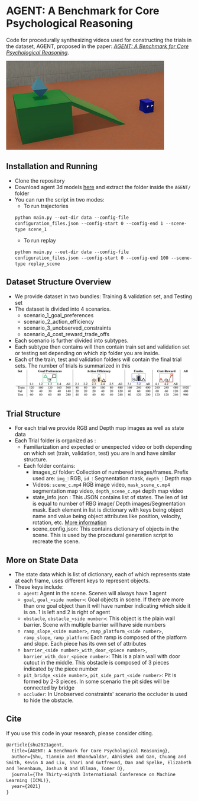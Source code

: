# AGENT: A Benchmark for Core Psychological Reasoning

Code for procedurally synthesizing videos used for constructing the trials in the dataset, AGENT, proposed in the paper: [*AGENT: A Benchmark for Core Psychological Reasoning*](https://www.tshu.io/AGENT/AGENT.pdf).  

![figure](util/imgs/icon.gif "AGENT video example.")


## Installation and Running
* Clone the repository
* Download agent 3d models [here](https://agent-dataset-storage.s3.us-east.cloud-object-storage.appdomain.cloud/agent_3d_models.zip)
  and extract the folder inside the `AGENT/` folder
* You can run the script in two modes:  
  * To run trajectories
  ```
  python main.py --out-dir data --config-file configuration_files.json --config-start 0 --config-end 1 --scene-type scene_1
  ```
  * To run replay
  ```
  python main.py --out-dir data --config-file configuration_files.json --config-start 0 --config-end 100 --scene-type replay_scene
  ```


## Dataset Structure Overview
* We provide dataset in two bundles: Training & validation set, and Testing set 
* The dataset is divided into 4 scenarios. 
    * scenario_1_goal_preferences
    * scenario_2_action_efficiency
    * scenario_3_unobserved_constraints
    * scenario_4_cost_reward_trade_offs
* Each scenario is further divided into subtypes.
* Each subtype then contains will then contain train set and validation set or testing set depending on which 
  zip folder you are inside.
* Each of the train, test and validation folders will contain the final trial sets. The number of trials is
  summarized in this ![figure](util/imgs/fig1.png "The number of trials for each type in AGENT.")
  
## Trial Structure
* For each trial we provide RGB and Depth map images as well as state data
* Each Trial folder is organized as :
  * Familiarization and expected or unexpected video or both depending on which set (train, validation, test) 
    you are in and have similar structure.
  * Each folder contains:
    * images_c/ folder: Collection of numbered images/frames. Prefix used are: `img_`: RGB, `id_`: Segmentation 
      mask, `depth_`: Depth map
    * Videos: `scene_c.mp4` RGB image video, `mask_scene_c.mp4` segmentation map video, `depth_scene_c.mp4` 
      depth map video
    * state_info.json : This JSON contains list of states. The len of list is equal to number of RBG image/ 
      Depth images/Segmentation mask. Each element in list is dictionary with keys being object name and value 
      being object attributes like position, velocity, rotation, etc. [More information](#more-on-state-data)
    * scene_config.json: This contains dictionary of objects in the scene. This is used by the procedural generation 
      script to recreate the scene.

## More on State Data
* The state data which is list of dictionary, each of which represents state at each frame, uses different keys to 
  represent objects.
* These keys include:
  * `agent`: Agent in the scene. Scenes will always have 1 agent 
  * `goal`, `goal_<side number>`: Goal objects in scene. If there are more than one goal object than it will have number
    indicating which side it is on. 1 is left and 2 is right of agent
  * `obstacle`, `obstacle_<side number>`: This object is the plain wall barrier. Scene with multiple barrier will have 
    side numbers
  * `ramp_slope_<side number>`, `ramp_platform_<side number>`, `ramp_slope`, `ramp_platform`: Each ramp is composed of
    the platform and slope. Each piece has its own set of attributes
  * `barrier_<side number>_with_door_<piece number>`, `barrier_with_door_<piece number>`: This is a plain wall with 
    door cutout in the middle. This obstacle is composed of 3 pieces indicated by the piece number
  * `pit_bridge_<side number>`, `pit_side_part_<side number>`: Pit is formed by 2-3 pieces. In some scenario the pit 
    sides will be connected by bridge
  * `occluder`: In Unobserved constraints' scenario the occluder is used to hide the obstacle. 


## Cite
If you use this code in your research, please consider citing.

```
@article{shu2021agent,
  title={AGENT: A Benchmark for Core Psychological Reasoning},
  author={Shu, Tianmin and Bhandwaldar, Abhishek and Gan, Chuang and Smith, Kevin A and Liu, Shari and Gutfreund, Dan and Spelke, Elizabeth and Tenenbaum, Joshua B and Ullman, Tomer D},
  journal={The Thirty-eighth International Conference on Machine Learning (ICML)},
  year={2021}
}
```
